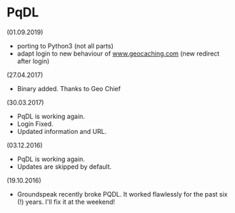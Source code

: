 # PqDL

(01.09.2019)
* porting to Python3 (not all parts)
* adapt login to new behaviour of www.geocaching.com (new redirect after login)

(27.04.2017)
* Binary added. Thanks to Geo Chief

(30.03.2017)
* PqDL is working again.
* Login Fixed.
* Updated information and URL.

(03.12.2016)
* PqDL is working again.
* Updates are skipped by default. 

(19.10.2016)
* Groundspeak recently broke PQDL. It worked flawlessly for the past six (!) years. I'll fix it at the weekend!
